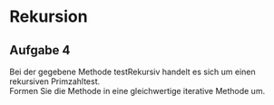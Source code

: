<h1>Rekursion</h1>
<h2>Aufgabe 4</h2>
<p>
Bei der gegebene Methode testRekursiv handelt es sich um einen rekursiven Primzahltest.
<br>
Formen Sie die Methode in eine gleichwertige iterative Methode um.
</p>